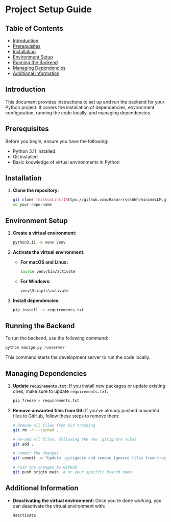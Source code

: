 # Project Setup Guide

## Table of Contents
- [Introduction](#introduction)
- [Prerequisites](#prerequisites)
- [Installation](#installation)
- [Environment Setup](#environment-setup)
- [Running the Backend](#running-the-backend)
- [Managing Dependencies](#managing-dependencies)
- [Additional Information](#additional-information)

## Introduction
This document provides instructions to set up and run the backend for your Python project. It covers the installation of dependencies, environment configuration, running the code locally, and managing dependencies.

## Prerequisites
Before you begin, ensure you have the following:
- Python 3.11 installed
- Git installed
- Basic knowledge of virtual environments in Python

## Installation
1. **Clone the repository:**
   ```sh
   git clone [GithubLink](https://github.com/Haaarrrssshhh/minimeLLM.git)
   cd your-repo-name
   ```

## Environment Setup
1. **Create a virtual environment:**
   ```sh
   python3.11 -m venv venv
   ```

2. **Activate the virtual environment:**
   - **For macOS and Linux:**
     ```sh
     source venv/bin/activate
     ```
   - **For Windows:**
     ```sh
     venv\Scripts\activate
     ```

3. **Install dependencies:**
   ```sh
   pip install -r requirements.txt
   ```

## Running the Backend
To run the backend, use the following command:
```sh
python manage.py runserver
```
This command starts the development server to run the code locally.

## Managing Dependencies
1. **Update `requirements.txt`:**
   If you install new packages or update existing ones, make sure to update `requirements.txt`:
   ```sh
   pip freeze > requirements.txt
   ```

2. **Remove unwanted files from Git:**
   If you've already pushed unwanted files to GitHub, follow these steps to remove them:
   ```sh
   # Remove all files from Git tracking
   git rm -r --cached .

   # Re-add all files, following the new .gitignore rules
   git add .

   # Commit the changes
   git commit -m "Update .gitignore and remove ignored files from tracking"

   # Push the changes to GitHub
   git push origin main  # or your specific branch name
   ```

## Additional Information
- **Deactivating the virtual environment:**
  Once you're done working, you can deactivate the virtual environment with:
  ```sh
  deactivate
  ```